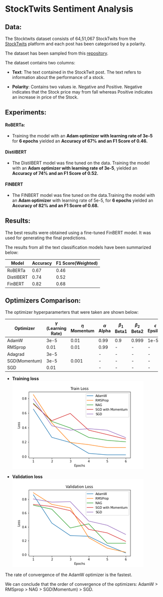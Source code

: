# StockTwits Sentiment Analysis

## Data:

The Stocktwits dataset consists of 64,51,067 StockTwits from the [StockTwits](https://stocktwits.com/) platform and each post has been categorised by a polarity.

The dataset has been sampled from this [repository](https://github.com/mjag7682/NLP-of-StockTwits-data-for-predicting-stocks).

The dataset contains two columns: <br>

- **Text**: The text contained in the StockTwit post. The text refers to information about the performance of a stock.

- **Polarity**: Contains two values ie. Negative and Positive. Negative indicates that the Stock price may from fall whereas Positive indicates an increase in price of the Stock.
  <br>

## Experiments:

#### **RoBERTa:**

- Training the model with an **Adam optimizer with learning rate of 3e-5** for **6 epochs** yielded an **Accuracy of 67% and an F1 Score of 0.46.**

#### **DistilBERT**

- The DistilBERT model was fine tuned on the data. Training the model with an **Adam optimizer with learning rate of 3e-5**, yielded an **Accuracy of 74% and an F1 Score of 0.52.**

#### **FINBERT**

- The FINBERT model was fine tuned on the data.Training the model with an **Adam optimizer** with learning rate of 5e-5, for **6 epochs** yielded an **Accuracy of 82% and an F1 Score of 0.68.**

## Results:

The best results were obtained using a fine-tuned FinBERT model. It was used for generating the final predictions.

The results from all the text classification models have been summarized below:

| Model      | Accuracy | F1 Score(Weighted) |
| ---------- | -------- | ------------------ |
| RoBERTa    | 0.67     | 0.46               |
| DistilBERT | 0.74     | 0.52               |
| FinBERT    | 0.82     | 0.68               |

## Optimizers Comparison:

The optimizer hyperparamerters that were taken are shown below:

| Optimizer     | $\gamma$ (Learning Rate) | $\eta$ Momentum | $\alpha$ Alpha | $\beta_1$ Beta1 | $\beta_2$ Beta2 | $\epsilon$ Epsilon |
| ------------- | ------------------------ | --------------- | -------------- | --------------- | --------------- | ------------------ |
| AdamW         | 3e-5                     | 0.01            | 0.99           | 0.9             | 0.999           | 1e-5               |
| RMSprop       | 0.01                     | 0.01            | 0.99           | -               | -               | -                  |
| Adagrad       | 3e-5                     |                 | -              | -               | -               | -                  |
| SGD(Momentum) | 3e-5                     | 0.001           | -              | -               | -               | -                  |
| SGD           | 0.01                     |                 | -              | -               | -               | -                  |

- **Training loss** <br>
  <img src = "plots/Train_Loss.png">

- **Validation loss** 
  <br>
  <img src = "plots/Validation_Loss.png">

The rate of convergence of the AdamW optimizer is the fastest.

We can conclude that the order of convergence of the optimizers:
AdamW > RMSprop > NAG > SGD(Momentum) > SGD.
